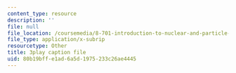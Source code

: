 ```yaml
---
content_type: resource
description: ''
file: null
file_location: /coursemedia/8-701-introduction-to-nuclear-and-particle-physics-fall-2020/80b19bffe1ad6a5d1975233c26ae4445_2UHUg1OjYnE.srt
file_type: application/x-subrip
resourcetype: Other
title: 3play caption file
uid: 80b19bff-e1ad-6a5d-1975-233c26ae4445
---
```

